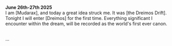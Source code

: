 **June 26th-27th 2025** <br>
I am [Mudarax], and today a great idea struck me. It was [the Dreimos Drift]. <br>
Tonight I will enter [Dreimos] for the first time. Everything significant I encounter within the dream, will be recorded as the world's first ever canon. <br><br> 

... 
